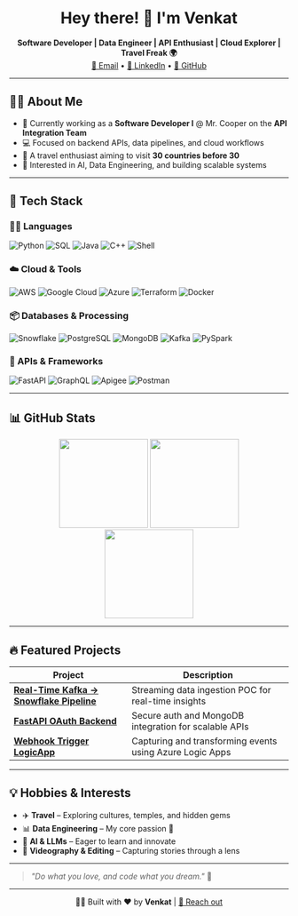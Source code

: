 <h1 align="center">Hey there! 👋 I'm Venkat</h1>

<p align="center">
  <b>Software Developer | Data Engineer | API Enthusiast | Cloud Explorer | Travel Freak 🌍</b><br>
  <a href="mailto:venkataramana1801@gmail.com">📧 Email</a> •
  <a href="https://www.linkedin.com/in/venkataramana7/">🔗 LinkedIn</a> •
  <a href="https://github.com/venkatk1801">🐙 GitHub</a>
</p>

---

## 🙋‍♂️ About Me

- 🧠 Currently working as a **Software Developer I** @ Mr. Cooper on the **API Integration Team**
- 💻 Focused on backend APIs, data pipelines, and cloud workflows  
- 🧳 A travel enthusiast aiming to visit **30 countries before 30**  
- 🤖 Interested in AI, Data Engineering, and building scalable systems

---

## 🧰 Tech Stack

### 👨‍💻 Languages
![Python](https://img.shields.io/badge/Python-3776AB?style=flat&logo=python&logoColor=white)
![SQL](https://img.shields.io/badge/SQL-4479A1?style=flat&logo=mysql&logoColor=white)
![Java](https://img.shields.io/badge/Java-ED8B00?style=flat&logo=java&logoColor=white)
![C++](https://img.shields.io/badge/C++-00599C?style=flat&logo=c%2B%2B&logoColor=white)
![Shell](https://img.shields.io/badge/Shell_Scripting-89e051?style=flat&logo=gnu-bash&logoColor=black)

### ☁️ Cloud & Tools
![AWS](https://img.shields.io/badge/AWS-232F3E?style=flat&logo=amazon-aws)
![Google Cloud](https://img.shields.io/badge/GCP-4285F4?style=flat&logo=google-cloud)
![Azure](https://img.shields.io/badge/Azure-0078D4?style=flat&logo=microsoft-azure)
![Terraform](https://img.shields.io/badge/Terraform-623CE4?style=flat&logo=terraform)
![Docker](https://img.shields.io/badge/Docker-2496ED?style=flat&logo=docker)

### 📦 Databases & Processing
![Snowflake](https://img.shields.io/badge/Snowflake-56B9EB?style=flat&logo=snowflake)
![PostgreSQL](https://img.shields.io/badge/PostgreSQL-336791?style=flat&logo=postgresql)
![MongoDB](https://img.shields.io/badge/MongoDB-47A248?style=flat&logo=mongodb)
![Kafka](https://img.shields.io/badge/Kafka-231F20?style=flat&logo=apache-kafka)
![PySpark](https://img.shields.io/badge/PySpark-FDEE21?style=flat&logo=apachespark)

### 🔗 APIs & Frameworks
![FastAPI](https://img.shields.io/badge/FastAPI-005571?style=flat&logo=fastapi)
![GraphQL](https://img.shields.io/badge/GraphQL-E10098?style=flat&logo=graphql)
![Apigee](https://img.shields.io/badge/Apigee-EA4335?style=flat&logo=googleapigee)
![Postman](https://img.shields.io/badge/Postman-FF6C37?style=flat&logo=postman)

---

## 📊 GitHub Stats

<p align="center">
  <img src="https://github-readme-stats.vercel.app/api?username=venkatk1801&show_icons=true&theme=tokyonight" height="160"/>
  <img src="https://github-readme-stats.vercel.app/api/top-langs/?username=venkatk1801&layout=compact&theme=tokyonight" height="160"/>
  <br>
  <img src="https://streak-stats.demolab.com/?user=venkatk1801&theme=tokyonight&hide_border=true" height="160"/>
</p>

---

## 🔥 Featured Projects

| Project | Description |
|--------|-------------|
| [**Real-Time Kafka → Snowflake Pipeline**](https://github.com/venkatk1801) | Streaming data ingestion POC for real-time insights |
| [**FastAPI OAuth Backend**](https://github.com/venkatk1801) | Secure auth and MongoDB integration for scalable APIs |
| [**Webhook Trigger LogicApp**](https://github.com/venkatk1801) | Capturing and transforming events using Azure Logic Apps |

---

## 💡 Hobbies & Interests

- ✈️ **Travel** – Exploring cultures, temples, and hidden gems
- 📊 **Data Engineering** – My core passion 💙
- 🧠 **AI & LLMs** – Eager to learn and innovate
- 📸 **Videography & Editing** – Capturing stories through a lens

---

> _"Do what you love, and code what you dream."_ 💭

---

<p align="center">
  🧑‍💻 Built with ❤️ by <strong>Venkat</strong> | <a href="mailto:venkataramana1801@gmail.com">📨 Reach out</a>
</p>
